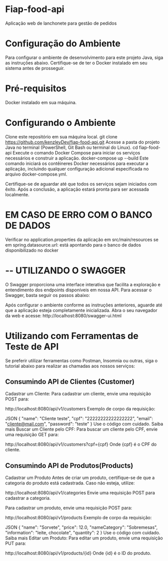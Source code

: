 # Fiap-food-api

Aplicação web de lanchonete para gestão de pedidos

# Configuração do Ambiente

Para configurar o ambiente de desenvolvimento para este projeto Java, siga as instruções abaixo. Certifique-se de ter o Docker instalado em seu sistema antes de prosseguir.

# Pré-requisitos

Docker instalado em sua máquina.
# Configurando o Ambiente

Clone este repositório em sua máquina local.
git clone https://github.com/kenzleyDev/fiap-food-api.git
Acesse a pasta do projeto Java no terminal (PowerShell, Git Bash ou terminal do Linux).
cd fiap-food-api
Execute o comando Docker Compose para iniciar os serviços necessários e construir a aplicação.
docker-compose up --build
Este comando iniciará os contêineres Docker necessários para executar a aplicação, incluindo qualquer configuração adicional especificada no arquivo docker-compose.yml.

Certifique-se de aguardar até que todos os serviços sejam iniciados com êxito. Após a conclusão, a aplicação estará pronta para ser acessada localmente.

# EM CASO DE ERRO COM O BANCO DE DADOS

Verificar no application.properties da aplicação em src/main/resources se em spring.datasource.url: está apontando para o banco de dados disponibilizado no docker
# -- UTILIZANDO O SWAGGER

O Swagger proporciona uma interface interativa que facilita a exploração e entendimento dos endpoints disponíveis em nossa API. Para acessar o Swagger, basta seguir os passos abaixo:

Após configurar o ambiente conforme as instruções anteriores, aguarde até que a aplicação esteja completamente inicializada.
Abra o seu navegador da web e acesse:
http://localhost:8080/swagger-ui.html
# Utilizando com Ferramentas de Teste de API

Se preferir utilizar ferramentas como Postman, Insomnia ou outras, siga o tutorial abaixo para realizar as chamadas aos nossos serviços:

## Consumindo API de Clientes (Customer)

Cadastrar um Cliente:
Para cadastrar um cliente, envie uma requisição POST para:

http://localhost:8080/api/v1/customers
Exemplo de corpo da requisição:

JSON
{
  "name": "Cliente teste",
  "cpf": "22222222222222222",
  "email": "cliente@mail.com",
  "password": "teste"
}
Use o código com cuidado. Saiba mais
Buscar um Cliente pelo CPF:
Para buscar um cliente pelo CPF, envie uma requisição GET para:

http://localhost:8080/api/v1/customers?cpf={cpf}
Onde {cpf} é o CPF do cliente.

## Consumindo API de Produtos(Products)

Cadastrar um Produto
Antes de criar um produto, certifique-se de que a categoria do produto está cadastrada. Caso não esteja, utilize:

http://localhost:8080/api/v1/categories
Envie uma requisição POST para cadastrar a categoria.

Para cadastrar um produto, envie uma requisição POST para:

http://localhost:8080/api/v1/products
Exemplo de corpo da requisição:

JSON
{
  "name": "Sorvete",
  "price": 12.0,
  "nameCategory": "Sobremesas",
  "information": "leite, chocolate",
  "quantity": 2
}
Use o código com cuidado. Saiba mais
Editar um Produto:
Para editar um produto, envie uma requisição PUT para:

http://localhost:8080/api/v1/products/{id}
Onde {id} é o ID do produto.